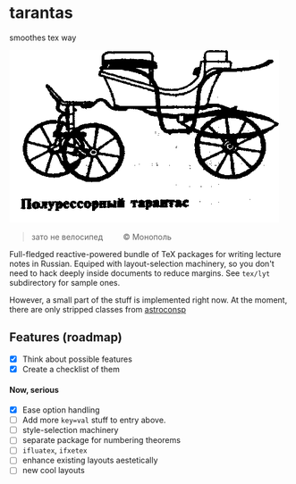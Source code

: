 # tarantas
smoothes tex way

![](doc/img/1232.gif)

> зато не велосипед <span style="display:inline-block; width:2em;"></span> © Монополь

Full-fledged reactive-powered bundle of TeX packages for writing lecture notes in Russian.
Equiped with layout-selection machinery, so you don't need to hack deeply inside documents to
reduce margins. See `tex/lyt` subdirectory for sample ones.

However, a small part of the stuff is implemented right now.
At the moment, there are only stripped classes from
[astroconsp](http://github.com/taxus-d/astroconsp)

## Features (roadmap)


* [X] Think about possible features
* [X] Create a checklist of them

#### Now, serious
* [X] Ease option handling
* [ ] Add more `key=val` stuff to entry above. 
* [ ] style-selection machinery
* [ ] separate package for numbering theorems
* [ ] `ifluatex`, `ifxetex`
* [ ] enhance existing layouts aestetically
* [ ] new cool layouts
